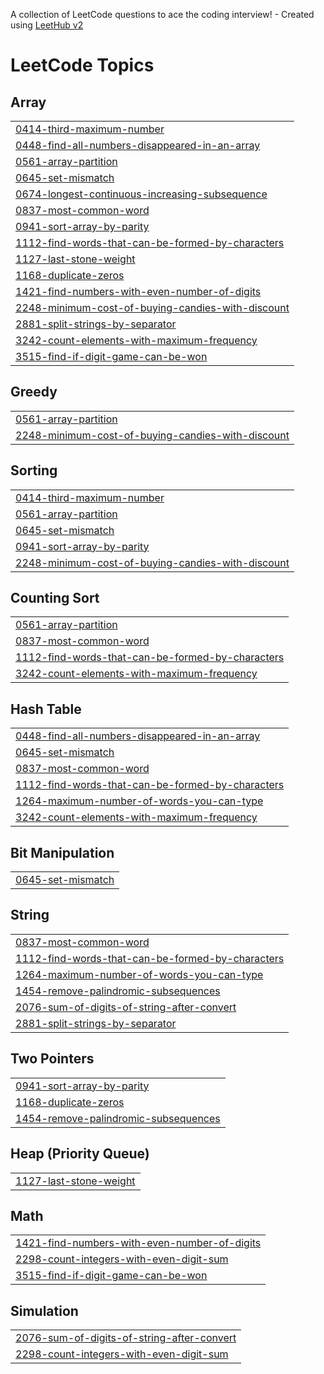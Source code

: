 A collection of LeetCode questions to ace the coding interview! - Created using [LeetHub v2](https://github.com/arunbhardwaj/LeetHub-2.0)
<!---LeetCode Topics Start-->
# LeetCode Topics
## Array
|  |
| ------- |
| [0414-third-maximum-number](https://github.com/SHENBAGALAKSHMI25/LEETCODE/tree/master/0414-third-maximum-number) |
| [0448-find-all-numbers-disappeared-in-an-array](https://github.com/SHENBAGALAKSHMI25/LEETCODE/tree/master/0448-find-all-numbers-disappeared-in-an-array) |
| [0561-array-partition](https://github.com/SHENBAGALAKSHMI25/LEETCODE/tree/master/0561-array-partition) |
| [0645-set-mismatch](https://github.com/SHENBAGALAKSHMI25/LEETCODE/tree/master/0645-set-mismatch) |
| [0674-longest-continuous-increasing-subsequence](https://github.com/SHENBAGALAKSHMI25/LEETCODE/tree/master/0674-longest-continuous-increasing-subsequence) |
| [0837-most-common-word](https://github.com/SHENBAGALAKSHMI25/LEETCODE/tree/master/0837-most-common-word) |
| [0941-sort-array-by-parity](https://github.com/SHENBAGALAKSHMI25/LEETCODE/tree/master/0941-sort-array-by-parity) |
| [1112-find-words-that-can-be-formed-by-characters](https://github.com/SHENBAGALAKSHMI25/LEETCODE/tree/master/1112-find-words-that-can-be-formed-by-characters) |
| [1127-last-stone-weight](https://github.com/SHENBAGALAKSHMI25/LEETCODE/tree/master/1127-last-stone-weight) |
| [1168-duplicate-zeros](https://github.com/SHENBAGALAKSHMI25/LEETCODE/tree/master/1168-duplicate-zeros) |
| [1421-find-numbers-with-even-number-of-digits](https://github.com/SHENBAGALAKSHMI25/LEETCODE/tree/master/1421-find-numbers-with-even-number-of-digits) |
| [2248-minimum-cost-of-buying-candies-with-discount](https://github.com/SHENBAGALAKSHMI25/LEETCODE/tree/master/2248-minimum-cost-of-buying-candies-with-discount) |
| [2881-split-strings-by-separator](https://github.com/SHENBAGALAKSHMI25/LEETCODE/tree/master/2881-split-strings-by-separator) |
| [3242-count-elements-with-maximum-frequency](https://github.com/SHENBAGALAKSHMI25/LEETCODE/tree/master/3242-count-elements-with-maximum-frequency) |
| [3515-find-if-digit-game-can-be-won](https://github.com/SHENBAGALAKSHMI25/LEETCODE/tree/master/3515-find-if-digit-game-can-be-won) |
## Greedy
|  |
| ------- |
| [0561-array-partition](https://github.com/SHENBAGALAKSHMI25/LEETCODE/tree/master/0561-array-partition) |
| [2248-minimum-cost-of-buying-candies-with-discount](https://github.com/SHENBAGALAKSHMI25/LEETCODE/tree/master/2248-minimum-cost-of-buying-candies-with-discount) |
## Sorting
|  |
| ------- |
| [0414-third-maximum-number](https://github.com/SHENBAGALAKSHMI25/LEETCODE/tree/master/0414-third-maximum-number) |
| [0561-array-partition](https://github.com/SHENBAGALAKSHMI25/LEETCODE/tree/master/0561-array-partition) |
| [0645-set-mismatch](https://github.com/SHENBAGALAKSHMI25/LEETCODE/tree/master/0645-set-mismatch) |
| [0941-sort-array-by-parity](https://github.com/SHENBAGALAKSHMI25/LEETCODE/tree/master/0941-sort-array-by-parity) |
| [2248-minimum-cost-of-buying-candies-with-discount](https://github.com/SHENBAGALAKSHMI25/LEETCODE/tree/master/2248-minimum-cost-of-buying-candies-with-discount) |
## Counting Sort
|  |
| ------- |
| [0561-array-partition](https://github.com/SHENBAGALAKSHMI25/LEETCODE/tree/master/0561-array-partition) |
| [0837-most-common-word](https://github.com/SHENBAGALAKSHMI25/LEETCODE/tree/master/0837-most-common-word) |
| [1112-find-words-that-can-be-formed-by-characters](https://github.com/SHENBAGALAKSHMI25/LEETCODE/tree/master/1112-find-words-that-can-be-formed-by-characters) |
| [3242-count-elements-with-maximum-frequency](https://github.com/SHENBAGALAKSHMI25/LEETCODE/tree/master/3242-count-elements-with-maximum-frequency) |
## Hash Table
|  |
| ------- |
| [0448-find-all-numbers-disappeared-in-an-array](https://github.com/SHENBAGALAKSHMI25/LEETCODE/tree/master/0448-find-all-numbers-disappeared-in-an-array) |
| [0645-set-mismatch](https://github.com/SHENBAGALAKSHMI25/LEETCODE/tree/master/0645-set-mismatch) |
| [0837-most-common-word](https://github.com/SHENBAGALAKSHMI25/LEETCODE/tree/master/0837-most-common-word) |
| [1112-find-words-that-can-be-formed-by-characters](https://github.com/SHENBAGALAKSHMI25/LEETCODE/tree/master/1112-find-words-that-can-be-formed-by-characters) |
| [1264-maximum-number-of-words-you-can-type](https://github.com/SHENBAGALAKSHMI25/LEETCODE/tree/master/1264-maximum-number-of-words-you-can-type) |
| [3242-count-elements-with-maximum-frequency](https://github.com/SHENBAGALAKSHMI25/LEETCODE/tree/master/3242-count-elements-with-maximum-frequency) |
## Bit Manipulation
|  |
| ------- |
| [0645-set-mismatch](https://github.com/SHENBAGALAKSHMI25/LEETCODE/tree/master/0645-set-mismatch) |
## String
|  |
| ------- |
| [0837-most-common-word](https://github.com/SHENBAGALAKSHMI25/LEETCODE/tree/master/0837-most-common-word) |
| [1112-find-words-that-can-be-formed-by-characters](https://github.com/SHENBAGALAKSHMI25/LEETCODE/tree/master/1112-find-words-that-can-be-formed-by-characters) |
| [1264-maximum-number-of-words-you-can-type](https://github.com/SHENBAGALAKSHMI25/LEETCODE/tree/master/1264-maximum-number-of-words-you-can-type) |
| [1454-remove-palindromic-subsequences](https://github.com/SHENBAGALAKSHMI25/LEETCODE/tree/master/1454-remove-palindromic-subsequences) |
| [2076-sum-of-digits-of-string-after-convert](https://github.com/SHENBAGALAKSHMI25/LEETCODE/tree/master/2076-sum-of-digits-of-string-after-convert) |
| [2881-split-strings-by-separator](https://github.com/SHENBAGALAKSHMI25/LEETCODE/tree/master/2881-split-strings-by-separator) |
## Two Pointers
|  |
| ------- |
| [0941-sort-array-by-parity](https://github.com/SHENBAGALAKSHMI25/LEETCODE/tree/master/0941-sort-array-by-parity) |
| [1168-duplicate-zeros](https://github.com/SHENBAGALAKSHMI25/LEETCODE/tree/master/1168-duplicate-zeros) |
| [1454-remove-palindromic-subsequences](https://github.com/SHENBAGALAKSHMI25/LEETCODE/tree/master/1454-remove-palindromic-subsequences) |
## Heap (Priority Queue)
|  |
| ------- |
| [1127-last-stone-weight](https://github.com/SHENBAGALAKSHMI25/LEETCODE/tree/master/1127-last-stone-weight) |
## Math
|  |
| ------- |
| [1421-find-numbers-with-even-number-of-digits](https://github.com/SHENBAGALAKSHMI25/LEETCODE/tree/master/1421-find-numbers-with-even-number-of-digits) |
| [2298-count-integers-with-even-digit-sum](https://github.com/SHENBAGALAKSHMI25/LEETCODE/tree/master/2298-count-integers-with-even-digit-sum) |
| [3515-find-if-digit-game-can-be-won](https://github.com/SHENBAGALAKSHMI25/LEETCODE/tree/master/3515-find-if-digit-game-can-be-won) |
## Simulation
|  |
| ------- |
| [2076-sum-of-digits-of-string-after-convert](https://github.com/SHENBAGALAKSHMI25/LEETCODE/tree/master/2076-sum-of-digits-of-string-after-convert) |
| [2298-count-integers-with-even-digit-sum](https://github.com/SHENBAGALAKSHMI25/LEETCODE/tree/master/2298-count-integers-with-even-digit-sum) |
<!---LeetCode Topics End-->